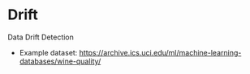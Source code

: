 # Drift
Data Drift Detection


- Example dataset: https://archive.ics.uci.edu/ml/machine-learning-databases/wine-quality/